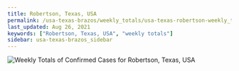```yaml
---
title: Robertson, Texas, USA
permalink: /usa-texas-brazos/weekly_totals/usa-texas-robertson-weekly_totals.html
last_updated: Aug 26, 2021
keywords: ["Robertson, Texas, USA", "weekly totals"]
sidebar: usa-texas-brazos_sidebar
---
```


![Weekly Totals of Confirmed Cases for Robertson, Texas, USA](/covid_tracker/images/graphs/usa-texas-robertson-weekly_totals_graph.png)
